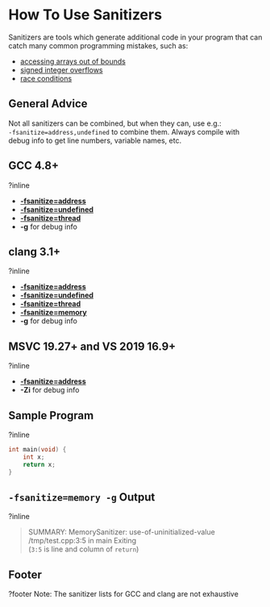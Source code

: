 # How To Use Sanitizers

Sanitizers are tools which generate additional code in your program that can catch many common programming mistakes,
such as:
- [accessing arrays out of bounds](https://cwe.mitre.org/data/definitions/125.html)
- [signed integer overflows](https://cwe.mitre.org/data/definitions/190.html)
- [race conditions](https://cwe.mitre.org/data/definitions/362.html)

## General Advice

Not all sanitizers can be combined, but when they can, use e.g.:  
`-fsanitize=address,undefined` to combine them.
Always compile with debug info to get line numbers, variable names, etc.

## GCC 4.8+
?inline
- **[-fsanitize=address](https://gcc.gnu.org/onlinedocs/gcc/Instrumentation-Options.html#:~:text=-fsanitize%3Daddress)**
- **[-fsanitize=undefined](https://gcc.gnu.org/onlinedocs/gcc/Instrumentation-Options.html#:~:text=-fsanitize%3Dundefined)**
- **[-fsanitize=thread](https://gcc.gnu.org/onlinedocs/gcc/Instrumentation-Options.html#:~:text=ThreadSanitizer)**
- **-g** for debug info  

## clang 3.1+
?inline
- **[-fsanitize=address](https://clang.llvm.org/docs/AddressSanitizer.html)**
- **[-fsanitize=undefined](https://clang.llvm.org/docs/UndefinedBehaviorSanitizer.html)**
- **[-fsanitize=thread](https://clang.llvm.org/docs/ThreadSanitizer.html)**
- **[-fsanitize=memory](https://clang.llvm.org/docs/MemorySanitizer.html)**
- **-g** for debug info  

## MSVC 19.27+ and VS 2019 16.9+
?inline
- **[-fsanitize=address](https://docs.microsoft.com/en-us/cpp/sanitizers/asan?view=msvc-160)**
- **-Zi** for debug info

## Sample Program
?inline
```cpp
int main(void) {
    int x;
    return x;
}
```

## `-fsanitize=memory -g` Output
?inline
> SUMMARY: MemorySanitizer: use-of-uninitialized-value /tmp/test.cpp:3:5 in main
> Exiting  
(`3:5` is line and column of `return`)

## Footer
?footer
Note: The sanitizer lists for GCC and clang are not exhaustive
